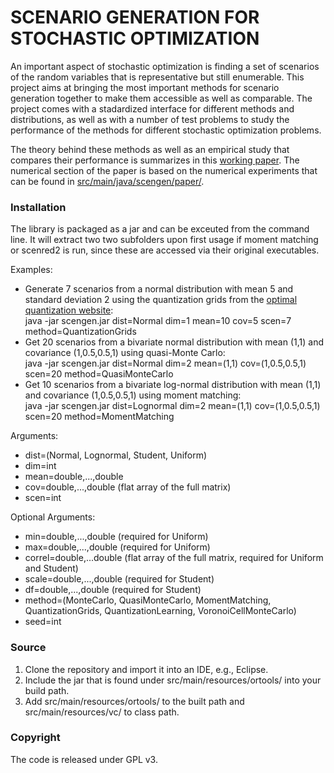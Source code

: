 # SCENARIO GENERATION FOR STOCHASTIC OPTIMIZATION #

An important aspect of stochastic optimization is finding a set of scenarios of the random variables that is representative but still enumerable.
This project aims at bringing the most important methods for scenario generation together to make them accessible as well as comparable. The project
comes with a stadardized interface for different methods and distributions, as well as with a number of test problems to study the performance
of the methods for different stochastic optimization problems.

The theory behind these methods as well as an empirical study that compares their performance is summarizes in this [working paper](loehndorf_2016_scenario_generation.pdf). 
The numerical section of the paper is based on the numerical experiments that can be found in [src/main/java/scengen/paper/](src/main/java/scengen/paper/).

### Installation ###
The library is packaged as a jar and can be exceuted from the command line. It will extract two two subfolders upon first usage if moment matching
or scenred2 is run, since these are accessed via their original executables.

Examples:
* Generate 7 scenarios from a normal distribution with mean 5 and standard deviation 2 using the quantization grids from the [optimal quantization website](http://www.quantize.maths-fi.com): </br>
java -jar scengen.jar dist=Normal dim=1 mean=10 cov=5 scen=7 method=QuantizationGrids
* Get 20 scenarios from a bivariate normal distribution with mean (1,1) and covariance (1,0.5,0.5,1) using quasi-Monte Carlo: </br>
java -jar scengen.jar dist=Normal dim=2 mean=(1,1) cov=(1,0.5,0.5,1) scen=20 method=QuasiMonteCarlo
* Get 10 scenarios from a bivariate log-normal distribution with mean (1,1) and covariance (1,0.5,0.5,1) using moment matching: </br>
java -jar scengen.jar dist=Lognormal dim=2 mean=(1,1) cov=(1,0.5,0.5,1) scen=20 method=MomentMatching

Arguments:
* dist=(Normal, Lognormal, Student, Uniform)
* dim=int
* mean=double,...,double
* cov=double,...,double (flat array of the full matrix)
* scen=int

Optional Arguments:
* min=double,...,double (required for Uniform)
* max=double,...,double (required for Uniform)
* correl=double,...double (flat array of the full matrix, required for Uniform and Student)
* scale=double,...,double (required for Student)
* df=double,...,double (required for Student)
* method=(MonteCarlo, QuasiMonteCarlo, MomentMatching, QuantizationGrids, QuantizationLearning, VoronoiCellMonteCarlo)
* seed=int

### Source ###
1. Clone the repository and import it into an IDE, e.g., Eclipse.
2. Include the jar that is found under src/main/resources/ortools/ into your build path.
3. Add src/main/resources/ortools/ to the built path and src/main/resources/vc/ to class path.

### Copyright ###
The code is released under GPL v3.
